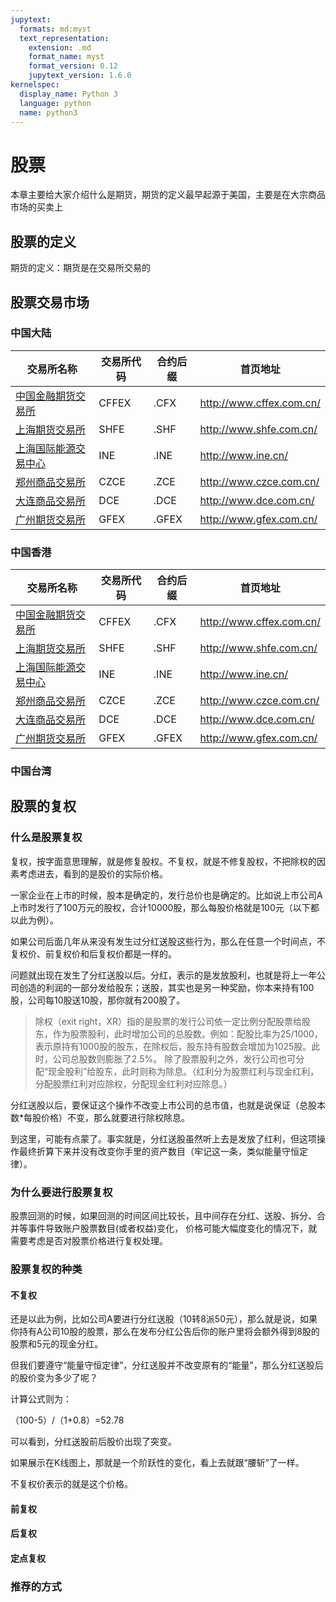 ```yaml
---
jupytext:
  formats: md:myst
  text_representation:
    extension: .md
    format_name: myst
    format_version: 0.12
    jupytext_version: 1.6.0
kernelspec:
  display_name: Python 3
  language: python
  name: python3
---
```


# 股票

本章主要给大家介绍什么是期货，期货的定义最早起源于美国，主要是在大宗商品
市场的买卖上

## 股票的定义

期货的定义：期货是在交易所交易的

## 股票交易市场

### 中国大陆

| 交易所名称                                 | 交易所代码 | 合约后缀  | 首页地址                     |
|---------------------------------------|-------|-------|--------------------------|
| [中国金融期货交易所](http://www.cffex.com.cn/) | CFFEX | .CFX  | http://www.cffex.com.cn/ |
| [上海期货交易所](http://www.shfe.com.cn/)    | SHFE  | .SHF  | http://www.shfe.com.cn/  |
| [上海国际能源交易中心](http://www.ine.cn/)      | INE   | .INE  | http://www.ine.cn/       |
| [郑州商品交易所](http://www.czce.com.cn/)    | CZCE  | .ZCE  | http://www.czce.com.cn/  |
| [大连商品交易所](http://www.dce.com.cn/)     | DCE   | .DCE  | http://www.dce.com.cn/   |
| [广州期货交易所](http://www.gfex.com.cn/)    | GFEX  | .GFEX | http://www.gfex.com.cn/  |

### 中国香港

| 交易所名称                                 | 交易所代码 | 合约后缀  | 首页地址                     |
|---------------------------------------|-------|-------|--------------------------|
| [中国金融期货交易所](http://www.cffex.com.cn/) | CFFEX | .CFX  | http://www.cffex.com.cn/ |
| [上海期货交易所](http://www.shfe.com.cn/)    | SHFE  | .SHF  | http://www.shfe.com.cn/  |
| [上海国际能源交易中心](http://www.ine.cn/)      | INE   | .INE  | http://www.ine.cn/       |
| [郑州商品交易所](http://www.czce.com.cn/)    | CZCE  | .ZCE  | http://www.czce.com.cn/  |
| [大连商品交易所](http://www.dce.com.cn/)     | DCE   | .DCE  | http://www.dce.com.cn/   |
| [广州期货交易所](http://www.gfex.com.cn/)    | GFEX  | .GFEX | http://www.gfex.com.cn/  |

### 中国台湾

## 股票的复权

### 什么是股票复权

复权，按字面意思理解，就是修复股权。不复权，就是不修复股权，不把除权的因素考虑进去，看到的是股价的实际价格。

一家企业在上市的时候，股本是确定的，发行总价也是确定的。比如说上市公司A上市时发行了100万元的股权，合计10000股，那么每股价格就是100元（以下都以此为例）。

如果公司后面几年从来没有发生过分红送股这些行为，那么在任意一个时间点，不复权价、前复权价和后复权价都是一样的。

问题就出现在发生了分红送股以后。分红，表示的是发放股利，也就是将上一年公司创造的利润的一部分发给股东；送股，其实也是另一种奖励，你本来持有100股，公司每10股送10股，那你就有200股了。

> 除权（exit right，XR）指的是股票的发行公司依一定比例分配股票给股东，作为股票股利，此时增加公司的总股数。例如：配股比率为25/1000，表示原持有1000股的股东，在除权后，股东持有股数会增加为1025股。此时，公司总股数则膨胀了2.5%。
> 除了股票股利之外，发行公司也可分配“现金股利”给股东，此时则称为除息。（红利分为股票红利与现金红利，分配股票红利对应除权，分配现金红利对应除息。）

分红送股以后，要保证这个操作不改变上市公司的总市值，也就是说保证（总股本数*每股价格）不变，那么就要进行除权除息。

到这里，可能有点蒙了。事实就是，分红送股虽然听上去是发放了红利，但这项操作最终折算下来并没有改变你手里的资产数目（牢记这一条，类似能量守恒定律）。

### 为什么要进行股票复权

股票回测的时候，如果回测的时间区间比较长，且中间存在分红、送股、拆分、合并等事件导致账户股票数目(或者权益)变化，
价格可能大幅度变化的情况下，就需要考虑是否对股票价格进行复权处理。

### 股票复权的种类

#### 不复权

还是以此为例，比如公司A要进行分红送股（10转8派50元），那么就是说，如果你持有A公司10股的股票，那么在发布分红公告后你的账户里将会额外得到8股的股票和5元的现金分红。

但我们要遵守“能量守恒定律”，分红送股并不改变原有的“能量”，那么分红送股后的股价变为多少了呢？

计算公式则为：

（100-5）/（1+0.8）=52.78

可以看到，分红送股前后股价出现了突变。

如果展示在K线图上，那就是一个阶跃性的变化，看上去就跟“腰斩”了一样。

不复权价表示的就是这个价格。

#### 前复权

#### 后复权

#### 定点复权

### 推荐的方式

